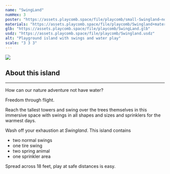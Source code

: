 ```yaml
---
name: "SwingLand"
numHex: 3
poster: "https://assets.playcomb.space/file/playcomb/small-Swingland—nobackground.png"
materials: "https://assets.playcomb.space/file/playcomb/Swingland+materials.png"
glb: "https://assets.playcomb.space/file/playcomb/SwingLand.glb"
usdz: "https://assets.playcomb.space/file/playcomb/Swingland.usdz"
alt: "Playground island with swings and water play"
scale: "3 3 3"
---
```


<div class="about-img">
    <img src="https://assets.playcomb.space/file/playcomb/Swingland.png" />
</div>

<div class="about-desc">
    <h2>About this island</h2>
    <hr />
    <p>
    How can our nature adventure not have water? 
    </p>
    <p>
    Freedom through flight. 
    </p>
    <p>
    Reach the tallest towers and swing over the trees themselves in this immersive space with swings in all shapes and sizes and sprinklers for the warmest days. </p>
    <p>
    Wash off your exhaustion at <i>Swingland</i>. This island contains
    <p>
    <ul>
     <li>two normal swings</li>
     <li>one tire swing</li>
     <li>two spring animal</li>
     <li>one sprinkler area</li>
    </ul>
     <p>
     Spread across 18 feet, play at safe distances is easy. 
    </p>
</div>